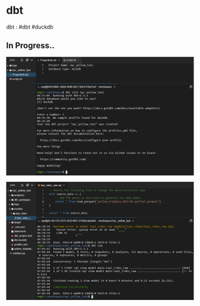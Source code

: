 # dbt
dbt : #dbt #duckdb

## In Progress..
![Screenshot001](./dbt_try_001.png)

![Screenshot002](./dbt_try_002.png)
